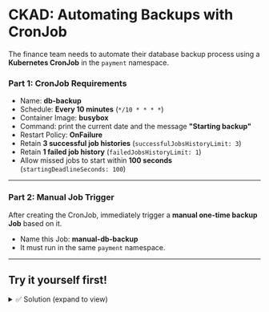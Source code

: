 # CKAD: Automating Backups with CronJob

The finance team needs to automate their database backup process using a **Kubernetes CronJob** in the `payment` namespace.  

### Part 1: CronJob Requirements
- Name: **db-backup**  
- Schedule: **Every 10 minutes** (`*/10 * * * *`)  
- Container Image: **busybox**  
- Command: print the current date and the message **"Starting backup"**  
- Restart Policy: **OnFailure**  
- Retain **3 successful job histories** (`successfulJobsHistoryLimit: 3`)  
- Retain **1 failed job history** (`failedJobsHistoryLimit: 1`)  
- Allow missed jobs to start within **100 seconds** (`startingDeadlineSeconds: 100`)  

---

### Part 2: Manual Job Trigger
After creating the CronJob, immediately trigger a **manual one-time backup Job** based on it.  
- Name this Job: **manual-db-backup**  
- It must run in the same `payment` namespace.  

---

## Try it yourself first!

<details><summary>✅ Solution (expand to view)</summary>
  
#### Create the CronJob
```bash
kubectl create cronjob db-backup \
  --image=busybox \
  --schedule="*/10 * * * *" \
  -n payment \
  --dry-run=client -oyaml
  -- /bin/sh -c "date; echo Starting backup" > 1.yaml
```

#### add extra spec fields not supported by kubectl create cronjob  
```yaml
#update yaml
apiVersion: batch/v1
kind: CronJob
metadata:
  name: db-backup
  namespace: payment
spec:
  schedule: "*/10 * * * *"
  startingDeadlineSeconds: 100
  successfulJobsHistoryLimit: 3
  failedJobsHistoryLimit: 1
  jobTemplate:
    spec:
      template:
        spec:
          restartPolicy: OnFailure
          containers:
          - name: backup
            image: busybox
            command:
            - /bin/sh
            - -c
            - |
              date
              echo "Starting backup"
```

#### Create a manual one-time Job from the CronJob
```bash
kubectl create job manual-db-backup --from=cronjob/db-backup -n payment
```
</details>

